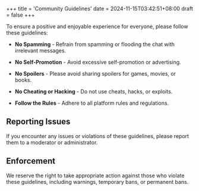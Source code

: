 +++
title = 'Community Guidelines'
date = 2024-11-15T03:42:51+08:00
draft = false
+++

<!-- **Welcome to Our Community!** -->

<!-- We're excited to have you join our community! -->

To ensure a positive and enjoyable experience for everyone, please follow these guidelines:

<!-- 
## Respectful Behavior

  - **Positive Language** - Use respectful and inclusive language. Avoid offensive, discriminatory, or hateful speech.

  - **Constructive Criticism** - Offer feedback in a constructive manner.

  - **No Harassment or Bullying** - Treat others with respect, and avoid personal attacks or harassment.
-->

<!-- ## Community Guidelines -->

  - **No Spamming** - Refrain from spamming or flooding the chat with irrelevant messages.

  - **No Self-Promotion** - Avoid excessive self-promotion or advertising.

  - **No Spoilers** - Please avoid sharing spoilers for games, movies, or books.

  - **No Cheating or Hacking** - Do not use cheats, hacks, or exploits.

  - **Follow the Rules** - Adhere to all platform rules and regulations.

## Reporting Issues

  If you encounter any issues or violations of these guidelines, please report them to a moderator or administrator.

## Enforcement

  We reserve the right to take appropriate action against those who violate these guidelines, including warnings, temporary bans, or permanent bans.

<!-- ***Thank you for being a part of our community!*** -->


<!-- 
# Additional Tips for Creating Effective Community Guidelines:

  - Keep it Simple: Use clear and concise language.
  - Be Specific: Clearly outline expected behaviors and prohibited actions.
  - Be Consistent: Enforce the rules consistently.
  - Provide Examples: Use real-world examples to illustrate guidelines.
  - Offer Consequences: Clearly state the consequences for violations.
  - Review and Update: Regularly review and update the guidelines to address evolving community needs.

By following these guidelines, we can create a positive and welcoming community for everyone.
-->
